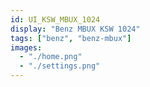 ```yaml
---
id: UI_KSW_MBUX_1024
display: "Benz MBUX KSW 1024"
tags: ["benz", "benz-mbux"]
images:
  - "./home.png"
  - "./settings.png"
---
```

